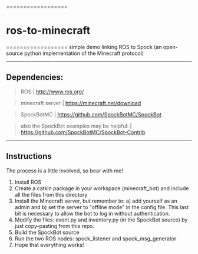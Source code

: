 ==================
# ros-to-minecraft
==================
simple demo linking ROS to Spock (an open-source python implementation of the Minecraft protocol)


-------------
Dependencies:
-------------

> ROS | http://www.ros.org/

> minecraft server | https://minecraft.net/download

> SpockBotMC | https://github.com/SpockBotMC/SpockBot

> also the SpockBot examples may be helpful: | https://github.com/SpockBotMC/SpockBot-Contrib

------------
Instructions
------------
The process is a little involved, so bear with me!

1. Install ROS
2. Create a catkin package in your workspace (minecraft_bot) and include all the files from this directory
3. Install the Minecraft server, but remember to: a) add yourself as an admin and b) set the server to "offline mode" in the config file. This last bit is necessary to allow the bot to log in without authentication.
4. Modify the files: event.py and inventory.py (in the SpockBot source) by just copy-pasting from this repo.
5. Build the SpockBot source
6. Run the two ROS nodes: spock_listener and spock_msg_generator
7. Hope that everything works!



